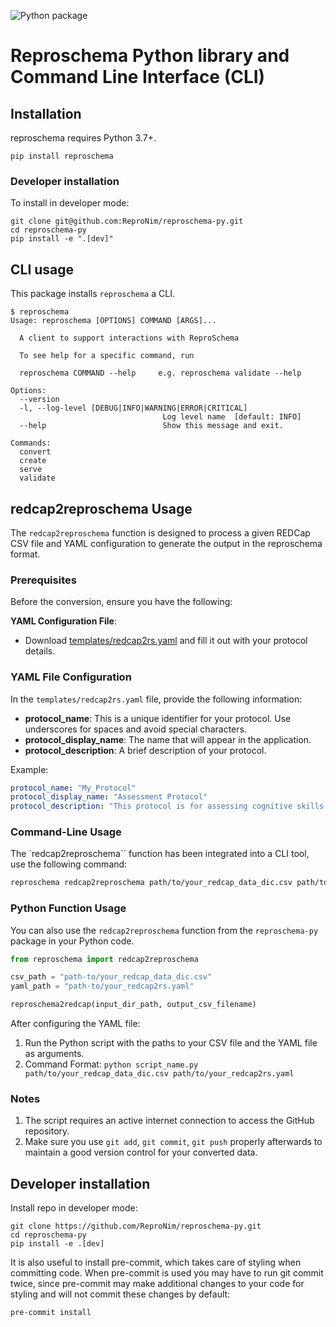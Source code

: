 ![Python package](https://github.com/ReproNim/reproschema-py/workflows/Python%20package/badge.svg?branch=master)

# Reproschema Python library and Command Line Interface (CLI)

## Installation

reproschema requires Python 3.7+.

```
pip install reproschema
```

### Developer installation

To install in developer mode:

```
git clone git@github.com:ReproNim/reproschema-py.git
cd reproschema-py
pip install -e ".[dev]"
```

## CLI usage

This package installs `reproschema` a CLI.

```
$ reproschema
Usage: reproschema [OPTIONS] COMMAND [ARGS]...

  A client to support interactions with ReproSchema

  To see help for a specific command, run

  reproschema COMMAND --help     e.g. reproschema validate --help

Options:
  --version
  -l, --log-level [DEBUG|INFO|WARNING|ERROR|CRITICAL]
                                  Log level name  [default: INFO]
  --help                          Show this message and exit.

Commands:
  convert
  create
  serve
  validate
```

## redcap2reproschema Usage
The `redcap2reproschema` function is designed to process a given REDCap CSV file and YAML configuration to generate the output in the reproschema format.

### Prerequisites
Before the conversion, ensure you have the following:

**YAML Configuration File**:
   - Download [templates/redcap2rs.yaml](templates/redcap2rs.yaml) and fill it out with your protocol details.

### YAML File Configuration
In the `templates/redcap2rs.yaml` file, provide the following information:

- **protocol_name**: This is a unique identifier for your protocol. Use underscores for spaces and avoid special characters.
- **protocol_display_name**: The name that will appear in the application.
- **protocol_description**: A brief description of your protocol.

Example:
```yaml
protocol_name: "My_Protocol"
protocol_display_name: "Assessment Protocol"
protocol_description: "This protocol is for assessing cognitive skills."
```
### Command-Line Usage

The `redcap2reproschema`` function has been integrated into a CLI tool, use the following command:
```bash
reproschema redcap2reproschema path/to/your_redcap_data_dic.csv path/to/your_redcap2rs.yaml
```

### Python Function Usage

You can also use the `redcap2reproschema` function from the `reproschema-py` package in your Python code.

```python
from reproschema import redcap2reproschema

csv_path = "path-to/your_redcap_data_dic.csv"
yaml_path = "path-to/your_redcap2rs.yaml"

reproschema2redcap(input_dir_path, output_csv_filename)
```

After configuring the YAML file:

1. Run the Python script with the paths to your CSV file and the YAML file as arguments.
2. Command Format: `python script_name.py path/to/your_redcap_data_dic.csv path/to/your_redcap2rs.yaml`

### Notes
1. The script requires an active internet connection to access the GitHub repository.
2. Make sure you use `git add`, `git commit`, `git push` properly afterwards to maintain a good version control for your converted data.

## Developer installation

Install repo in developer mode:

```
git clone https://github.com/ReproNim/reproschema-py.git
cd reproschema-py
pip install -e .[dev]
```

It is also useful to install pre-commit, which takes care of styling when
committing code. When pre-commit is used you may have to run git commit twice,
since pre-commit may make additional changes to your code for styling and will
not commit these changes by default:

```
pre-commit install
```
